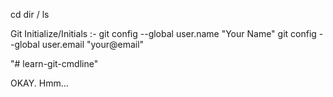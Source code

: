 cd
dir / ls

Git Initialize/Initials :-
git config --global user.name "Your Name"
git config --global user.email "your@email"

"# learn-git-cmdline" 

OKAY. Hmm...